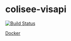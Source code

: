 # colisee-visapi

[![Build Status](https://travis-ci.org/siggame/colisee-visapi.svg?branch=master)](https://travis-ci.org/siggame/colisee-visapi)

[Docker](https://hub.docker.com/r/siggame/colisee-visapi/) 
